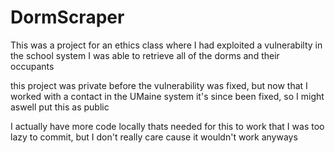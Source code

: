 # DormScraper
This was a project for an ethics class where I had exploited a vulnerabilty in the school system
I was able to retrieve all of the dorms and their occupants

this project was private before the vulnerability was fixed, but now that I worked with a contact in
the UMaine system it's since been fixed, so I might aswell put this as public

I actually have more code locally thats needed for this to work that I was too lazy to commit,
but I don't really care cause it wouldn't work anyways
